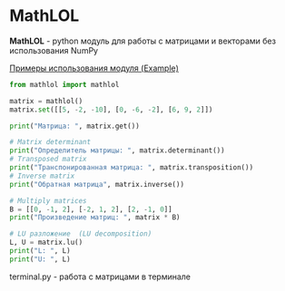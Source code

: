 # MathLOL
**MathLOL** - python модуль для работы с матрицами и векторами без использования NumPy

[Примеры использования модуля (Example)](https://github.com/ilikeevb/MathLOL/blob/master/example.ipynb)

```python
from mathlol import mathlol

matrix = mathlol()
matrix.set([[5, -2, -10], [0, -6, -2], [6, 9, 2]])

print("Матрица: ", matrix.get())

# Matrix determinant
print("Определитель матрицы: ", matrix.determinant())
# Transposed matrix
print("Транспонированная матрица: ", matrix.transposition())
# Inverse matrix
print("Обратная матрица", matrix.inverse())

# Multiply matrices
B = [[0, -1, 2], [-2, 1, 2], [2, -1, 0]]
print("Произведение матриц: ", matrix * B)

# LU разложение  (LU decomposition)
L, U = matrix.lu()
print("L: ", L)
print("U: ", L)
```
terminal.py - работа с матрицами в терминале 
